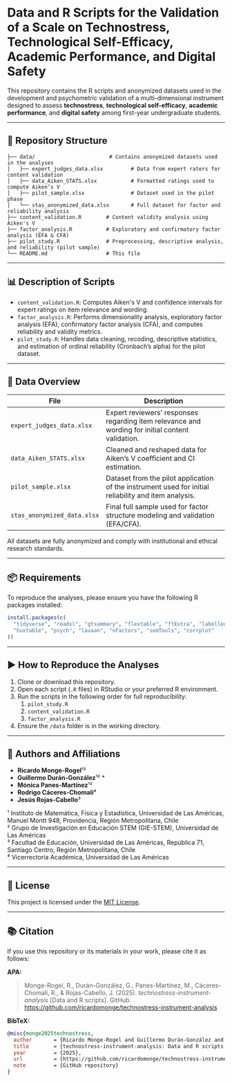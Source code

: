 # Data and R Scripts for the Validation of a Scale on Technostress, Technological Self-Efficacy, Academic Performance, and Digital Safety

This repository contains the R scripts and anonymized datasets used in the development and psychometric validation of a multi-dimensional instrument designed to assess **technostress**, **technological self-efficacy**, **academic performance**, and **digital safety** among first-year undergraduate students.

---

## 📁 Repository Structure

```
├── data/                        # Contains anonymized datasets used in the analyses
│   ├── expert_judges_data.xlsx         # Data from expert raters for content validation
│   ├── data_Aiken_STATS.xlsx           # Formatted ratings used to compute Aiken’s V
│   ├── pilot_sample.xlsx               # Dataset used in the pilot phase
│   └── stas_anonymized_data.xlsx       # Full dataset for factor and reliability analysis
├── content_validation.R        # Content validity analysis using Aiken's V
├── factor_analysis.R           # Exploratory and confirmatory factor analysis (EFA & CFA)
├── pilot_study.R               # Preprocessing, descriptive analysis, and reliability (pilot sample)
└── README.md                   # This file
```

---

## 📊 Description of Scripts

- `content_validation.R`: Computes Aiken's V and confidence intervals for expert ratings on item relevance and wording.
- `factor_analysis.R`: Performs dimensionality analysis, exploratory factor analysis (EFA), confirmatory factor analysis (CFA), and computes reliability and validity metrics.
- `pilot_study.R`: Handles data cleaning, recoding, descriptive statistics, and estimation of ordinal reliability (Cronbach’s alpha) for the pilot dataset.

---

## 📂 Data Overview

| File                         | Description                                                                 |
|------------------------------|-----------------------------------------------------------------------------|
| `expert_judges_data.xlsx`    | Expert reviewers’ responses regarding item relevance and wording for initial content validation. |
| `data_Aiken_STATS.xlsx`      | Cleaned and reshaped data for Aiken’s V coefficient and CI estimation.     |
| `pilot_sample.xlsx`          | Dataset from the pilot application of the instrument used for initial reliability and item analysis. |
| `stas_anonymized_data.xlsx`  | Final full sample used for factor structure modeling and validation (EFA/CFA). |

All datasets are fully anonymized and comply with institutional and ethical research standards.

---

## 📦 Requirements

To reproduce the analyses, please ensure you have the following R packages installed:

```r
install.packages(c(
  "tidyverse", "readxl", "gtsummary", "flextable", "ftExtra", "labelled",
  "huxtable", "psych", "lavaan", "nFactors", "semTools", "corrplot"
))
```

---

## ▶️ How to Reproduce the Analyses

1. Clone or download this repository.
2. Open each script (`.R` files) in RStudio or your preferred R environment.
3. Run the scripts in the following order for full reproducibility:
   1. `pilot_study.R`
   2. `content_validation.R`
   3. `factor_analysis.R`
4. Ensure the `/data` folder is in the working directory.

---

## 👥 Authors and Affiliations

- **Ricardo Monge-Rogel**¹²  
- **Guillermo Durán-González**¹² *  
- **Mónica Panes-Martínez**¹²  
- **Rodrigo Cáceres-Chomalí**⁴  
- **Jesús Rojas-Cabello**³  

¹ Instituto de Matemática, Física y Estadística, Universidad de Las Américas, Manuel Montt 948, Providencia, Región Metropolitana, Chile  
² Grupo de Investigación en Educación STEM (GIE-STEM), Universidad de Las Américas  
³ Facultad de Educación, Universidad de Las Américas, República 71, Santiago Centro, Región Metropolitana, Chile  
⁴ Vicerrectoría Académica, Universidad de Las Américas

---

## 📄 License

This project is licensed under the [MIT License](LICENSE).

---

## 📚 Citation

If you use this repository or its materials in your work, please cite it as follows:

**APA:**

> Monge-Rogel, R., Durán-González, G., Panes-Martínez, M., Cáceres-Chomalí, R., & Rojas-Cabello, J. (2025). *technostress-instrument-analysis* [Data and R scripts]. GitHub. https://github.com/ricardomonge/technostress-instrument-analysis

**BibTeX:**

```bibtex
@misc{monge2025technostress,
  author       = {Ricardo Monge-Rogel and Guillermo Durán-González and Mónica Panes-Martínez and Rodrigo Cáceres-Chomalí and Jesús Rojas-Cabello},
  title        = {technostress-instrument-analysis: Data and R scripts for the development and validation of a multidimensional instrument},
  year         = {2025},
  url          = {https://github.com/ricardomonge/technostress-instrument-analysis},
  note         = {GitHub repository}
}
```
